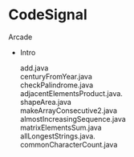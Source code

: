 # CodeSignal


<p>Arcade  </P>

  * Intro
    
     add.java <br>
     centuryFromYear.java          <br> 
     checkPalindrome.java          <br>
     adjacentElementsProduct.java. <br>
     shapeArea.java                <br>
     makeArrayConsecutive2.java    <br>
     almostIncreasingSequence.java <br>
     matrixElementsSum.java        <br>
     allLongestStrings.java.       <br>
     commonCharacterCount.java     <br>
